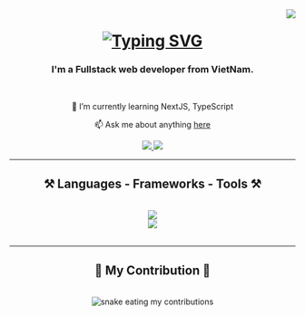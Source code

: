 <img align="right" src="https://visitor-badge.laobi.icu/badge?page_id=thuhien143.thuhien143" />

<h1 align="center">
    <a href="https://git.io/typing-svg">
      <img src="https://readme-typing-svg.demolab.com?font=Playwrite+Norge&size=32&duration=4000&pause=1000&color=E7A8C7&center=true&vCenter=true&random=false&width=500&height=70&lines=Hi+there!+👋🏻;I'm+Thu+Hien" alt="Typing SVG" />
    </a>
</h1>

<h3 align="center">I'm a Fullstack web developer from VietNam.</h3>

<br/>

<div align="center">
  
🌱 I’m currently learning NextJS, TypeScript

📫 Ask me about anything [here](https://github.com/thuhien143)

</div>

<div align="center">
  <a href="mailto:hiennguyen.bgk@gmail.com">
    <img src="https://img.shields.io/badge/Gmail-D14836?style=for-the-badge&logo=gmail&logoColor=white" target="_blank" />
  </a>
  <a href="www.linkedin.com/in/nguyễn-thị-thu-hiền" target="_blank">
    <img src="https://img.shields.io/badge/LinkedIn-0077B5?style=for-the-badge&logo=linkedin&logoColor=white" target="_blank" />
  </a>
</div>

<hr/>

<h2 align="center">⚒️ Languages - Frameworks - Tools ⚒️</h2>
<br/>
<div align="center">
  <a href="https://skillicons.dev">
    <img src="https://skillicons.dev/icons?i=react,html,css,git,c,cs,cpp,dotnet,sublime,vscode" /> <br/>
    <img src="https://skillicons.dev/icons?i=nodejs,github,javascript,mongodb,mysql" />
  </a>
</div>

<br/>
<hr/>

<div align="center">
  <h2>🐍 My Contribution 🐍</h2>
  <br>
  <img alt="snake eating my contributions" src"" />
</div>

<!---
thuhien143/thuhien143 is a ✨ special ✨ repository because its `README.md` (this file) appears on your GitHub profile.
You can click the Preview link to take a look at your changes.
--->
